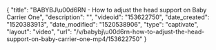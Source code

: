 {
    "title": "BABYBJ\u00d6RN - How to adjust the head support on Baby Carrier One",
    "description": "",
    "videoid": "153622750",
    "date_created": "1520383913",
    "date_modified": "1520538906",
    "type": "captivate",
    "layout": "video",
    "url": "\/v\/babybj\u00d6rn-how-to-adjust-the-head-support-on-baby-carrier-one-mp4\/153622750"
}